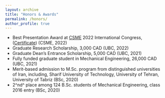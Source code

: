 ```yaml
---
layout: archive
title: "Honors & Awards"
permalink: /honors/
author_profile: true
---
```


- Best Presentation Award at [CSME](https://www.csme-scgm.ca/conferences) 2022 International Congress,
([Certificate](https://arashjkh.github.io/files/Best-Presentation-Arash-Jalil-Khabbazi.pdf)) (CSME, 2022)
- Graduate Research Scholarship, 3,000 CAD (UBC, 2022)
- Graduate Dean’s Entrance Scholarship, 5,000 CAD (UBC, 2021)
- Fully funded graduate student in Mechanical Engineering, 26,000 CAD (UBC, 2021)
- Merit-based admission to M.Sc. program from distinguished universities of Iran, including, Sharif University of Technology, University of Tehran,
University of Tabriz (BSc, 2020)
- 2^nd^ place among 124 B.Sc. students of Mechanical Engineering, class 2016 entry (BSc, 2020)
